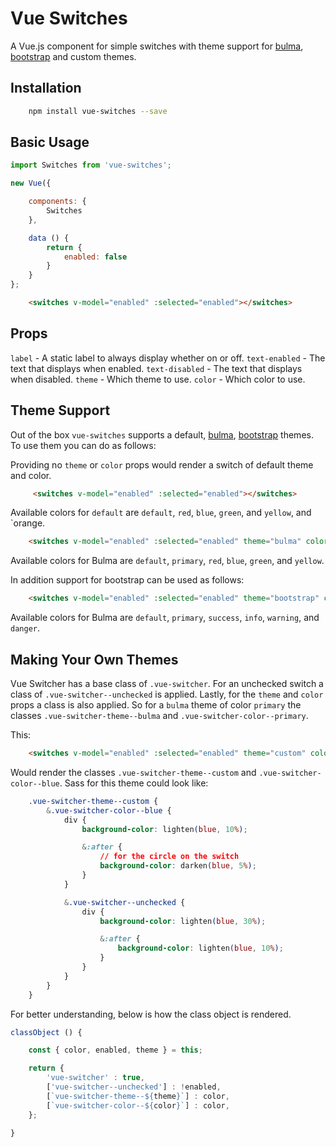 # Vue Switches
A Vue.js component for simple switches with theme support for [bulma](http://bulma.io), [bootstrap](http://getbootstrap.com/) and custom themes.

## Installation

```bash
    npm install vue-switches --save
```

## Basic Usage

```javascript
import Switches from 'vue-switches';

new Vue({

    components: {
        Switches
    },

    data () {
        return {
            enabled: false
        }
    }
};
```

```html
    <switches v-model="enabled" :selected="enabled"></switches>
```

## Props

`label` - A static label to always display whether on or off.
`text-enabled` - The text that displays when enabled.
`text-disabled` - The text that displays when disabled.
`theme` - Which theme to use.
`color` - Which color to use.


## Theme Support
Out of the box `vue-switches` supports a default, [bulma](http://bulma.io), [bootstrap](http://getbootstrap.com/) themes. To use them you can do as follows:

Providing no `theme` or `color` props would render a switch of default theme and color.
```html
     <switches v-model="enabled" :selected="enabled"></switches>
```

Available colors for `default` are `default`, `red`, `blue`, `green`, and `yellow`, and `orange.

```html
    <switches v-model="enabled" :selected="enabled" theme="bulma" color="default"></switches>
```

Available colors for Bulma are `default`, `primary`, `red`, `blue`, `green`, and `yellow`.

In addition support for bootstrap can be used as follows:

```html
    <switches v-model="enabled" :selected="enabled" theme="bootstrap" color="danger"></switches>
```

Available colors for Bulma are `default`, `primary`, `success`, `info`, `warning`, and `danger`.

## Making Your Own Themes
Vue Switcher has a base class of  `.vue-switcher`. For an unchecked switch a class of `.vue-switcher--unchecked` is applied. Lastly, for the `theme` and `color` props a class is also applied. So for a `bulma` theme of color `primary` the classes `.vue-switcher-theme--bulma` and `.vue-switcher-color--primary`.

This:
```html
    <switches v-model="enabled" :selected="enabled" theme="custom" color="blue"></switches>
```

Would render the classes `.vue-switcher-theme--custom` and `.vue-switcher-color--blue`. Sass for this theme could look like:

```css
    .vue-switcher-theme--custom {
        &.vue-switcher-color--blue {
            div {
                background-color: lighten(blue, 10%);

                &:after {
                    // for the circle on the switch
                    background-color: darken(blue, 5%);
                }
            }

            &.vue-switcher--unchecked {
                div {
                    background-color: lighten(blue, 30%);

                    &:after {
                        background-color: lighten(blue, 10%);
                    }
                }
            }
        }
    }
```

For better understanding, below is how the class object is rendered.
```javascript
classObject () {

    const { color, enabled, theme } = this;

    return {
        'vue-switcher' : true,
        ['vue-switcher--unchecked'] : !enabled,
        [`vue-switcher-theme--${theme}`] : color,
        [`vue-switcher-color--${color}`] : color,
    };

}
```
 

